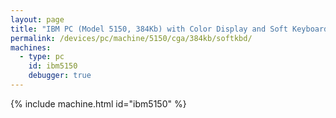 ```yaml
---
layout: page
title: "IBM PC (Model 5150, 384Kb) with Color Display and Soft Keyboard"
permalink: /devices/pc/machine/5150/cga/384kb/softkbd/
machines:
  - type: pc
    id: ibm5150
    debugger: true
---
```


{% include machine.html id="ibm5150" %}
